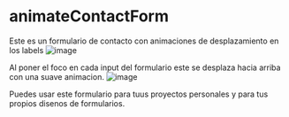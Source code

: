 ﻿# animateContactForm
Este es un formulario de contacto con animaciones de desplazamiento en los labels
![image](https://user-images.githubusercontent.com/28606447/185807353-c80eb14a-9838-4fe1-bfc7-ac700df8c1b2.png)

Al poner el foco en cada input del formulario este se desplaza hacia arriba con una suave animacion.
![image](https://user-images.githubusercontent.com/28606447/185807393-49f94b1d-73f3-4c6a-b551-b6070a79e47b.png)

Puedes usar este formulario para tuus proyectos personales y para tus propios disenos de formularios.

